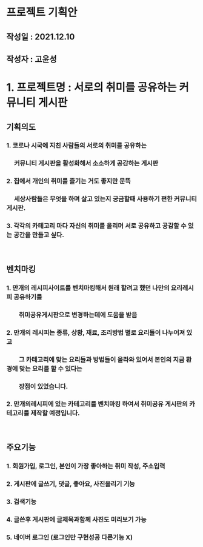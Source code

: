 # 프로젝트 기획안
## 작성일 : 2021.12.10
## 작성자 : 고윤성

# 1. 프로젝트명 : 서로의 취미를 공유하는 커뮤니티 게시판

## 기획의도
  ### 1. 코로나 시국에 지친 사람들의 서로의 취미를 공유하는
  ### 　 커뮤니티 게시판을 활성화해서 소소하게 공감하는 게시판
  ### 2. 집에서 개인의 취미를 즐기는 거도 좋지만 문뜩 
  ### 　 세상사람들은 무엇을 하며 살고 있는지 궁금할때 사용하기 편한 커뮤니티 게시판.
  ### 3. 각각의 카테고리 마다 자신의 취미를 올리며 서로 공유하고 공감할 수 있는 공간을 만들고 싶다.
  <br>
  
## 벤치마킹
  ### 1. 만개의 레시피사이트를 벤치마킹해서 원래 할려고 했던 나만의 요리레시피 공유하기를
  ### 　　취미공유게시판으로 변경하는데에 도움을 받음
  ### 2. 만개의 레시피는 종류, 상황, 재료, 조리방법 별로 요리들이 나누어져 있고
  ### 　　그 카테고리에 맞는 요리들과 방법들이 올라와 있어서 본인의 지금 환경에 맞는 요리를 할 수 있다는
  ### 　　장점이 있었습니다.
  ### 2. 만개의레시피에 있는 카테고리를 벤치마킹 하여서 취미공유 게시판의 카테고리를 제작할 예정입니다.         
  <br>
  
## 주요기능
 ### 1. 회원가입, 로그인, 본인이 가장 좋아하는 취미 작성, 주소입력 
 ### 2. 게시판에 글쓰기, 댓글, 좋아요, 사진올리기 기능
 ### 3. 검색기능
 ### 4. 글쓴후 게시판에 글제목과함께 사진도 미리보기 가능
 ### 5. 네이버 로그인 (로그인만 구현성공 다른기능 X)
